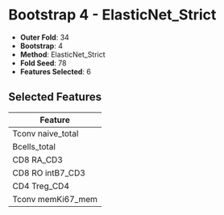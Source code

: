 # Bootstrap 4 - ElasticNet_Strict

- **Outer Fold**: 34
- **Bootstrap**: 4
- **Method**: ElasticNet_Strict
- **Fold Seed**: 78
- **Features Selected**: 6

## Selected Features

| Feature |
|---------|
| Tconv naive_total |
| Bcells_total |
| CD8 RA_CD3 |
| CD8 RO intB7_CD3 |
| CD4 Treg_CD4 |
| Tconv memKi67_mem |
